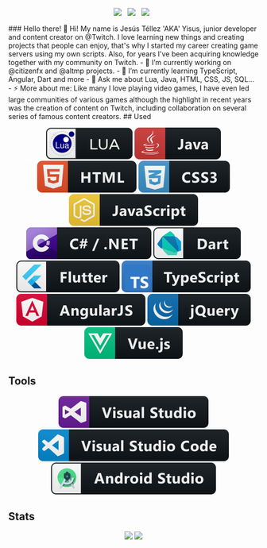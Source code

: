<p align='center'>
<a href="https://twitch.tv/YisusTM_01"><img height="64" src="https://cdn3.iconfinder.com/data/icons/popular-services-brands-vol-2/512/twitch-512.png"></a>&nbsp;&nbsp;   
<a href="https://twitter.com/YisusTM_01"><img height="64" src="https://cdn4.iconfinder.com/data/icons/social-media-icons-the-circle-set/48/twitter_circle-512.png"></a>&nbsp;&nbsp;
<a href="https://instagram.com/YisusTM_01"><img height="64" src="https://cdn4.iconfinder.com/data/icons/social-messaging-ui-color-shapes-2-free/128/social-instagram-new-circle-256.png"></a>&nbsp;&nbsp;
</p>  
### Hello there! 👋
Hi! My name is Jesús Téllez 'AKA' Yisus, junior developer and content creator on @Twitch.
I love learning new things and creating projects that people can enjoy, that's why I started my career creating game servers using my own scripts.
Also, for years I've been acquiring knowledge together with my community on Twitch.
- 🔭 I’m currently working on @citizenfx and @altmp projects.
- 🌱 I’m currently learning TypeScript, Angular, Dart and more
- 💬 Ask me about Lua, Java, HTML, CSS, JS, SQL...
- ⚡ More about me: Like many I love playing video games, I have even led large communities of various games although the highlight in recent years was the creation of content on Twitch, including collaboration on several series of famous content creators. 
## Used
   <p align="center">
      <img src="https://github.com/YisusOnDev/YisusOnDev/blob/8659315da5ae39e2635e7d2c1e2a6317163e3c72/lua.svg" />
      <img src="https://github.com/MikeCodesDotNET/ColoredBadges/blob/master/svg/dev/languages/java.svg" />
      <img src="https://github.com/MikeCodesDotNET/ColoredBadges/blob/master/svg/dev/languages/html.svg" />
      <img src="https://github.com/MikeCodesDotNET/ColoredBadges/blob/master/svg/dev/languages/css3.svg" />
      <img src="https://github.com/MikeCodesDotNET/ColoredBadges/blob/master/svg/dev/languages/js.svg" />
      <img src="https://github.com/MikeCodesDotNET/ColoredBadges/raw/master/svg/dev/languages/csharp_dotnet.svg" />
      <img src="https://github.com/MikeCodesDotNET/ColoredBadges/blob/master/svg/dev/languages/dart_colour.svg" />
      <img src="https://github.com/MikeCodesDotNET/ColoredBadges/blob/master/svg/dev/frameworks/flutter.svg" />
      <img src="https://github.com/YisusOnDev/YisusOnDev/blob/main/typescript.svg" />
      <img src="https://github.com/MikeCodesDotNET/ColoredBadges/blob/master/svg/dev/frameworks/angular.svg" />
      <img src="https://github.com/MikeCodesDotNET/ColoredBadges/blob/master/svg/dev/frameworks/jquery.svg" />
      <img src="https://github.com/MikeCodesDotNET/ColoredBadges/blob/master/svg/dev/frameworks/vue.svg" />
   </p>  
   
## Tools
   <p align="center">
      <img src="https://github.com/MikeCodesDotNET/ColoredBadges/blob/master/svg/dev/tools/visualstudio.svg" />
      <img src="https://github.com/MikeCodesDotNET/ColoredBadges/blob/master/svg/dev/tools/visualstudio_code.svg" />
      <img src="https://github.com/MikeCodesDotNET/ColoredBadges/blob/master/svg/dev/tools/android_studio_colour.svg" />
   </p>
   
## Stats   

   <p align="center">
      <img width="45%" src="https://github-readme-stats.vercel.app/api?username=YisusOnDev&layout=compact&theme=react&hide_border=true&count_private=true"/>
      <img width="45%" src="https://github-readme-stats.vercel.app/api?username=YisusOnDev&layout=compact&theme=react&hide_border=true&count_private=true&show_icons=true"/>
   </p>
